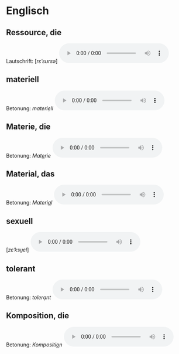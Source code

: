Englisch
==========

## Res­sour­ce, die
Lautschrift: [<em>rɛˈsʊrsə</em>] <audio controls="controls" src="http://www.duden.de/_media_/audio/ID4117130_365099339.mp3"></audio>

## ma­te­ri­ell
Betonung: <em>materiẹll</em> <audio controls="controls" src="http://www.duden.de/_media_/audio/ID4520650_43832956.mp3"></audio>

## Ma­te­rie, die
Betonung: <em>Mat<u>e</u>rie</em> <audio controls="controls" src="http://www.duden.de/_media_/audio/ID4110785_443855410.mp3"></audio>

## Ma­te­ri­al, das
Betonung: <em>Materi<u>a</u>l</em> <audio controls="controls" src="http://www.duden.de/_media_/audio/ID4108895_52773972.mp3"></audio>

## se­xu­ell
[<em>zɛˈksu̯ɛl</em>] <audio controls="controls" src="http://www.duden.de/_media_/audio/ID4111252_307292752.mp3"></audio>

## to­le­rant
Betonung: <em>tolerạnt</em> <audio controls="controls" src="http://www.duden.de/_media_/audio/ID4113047_227879595.mp3"></audio>

## Kom­po­si­ti­on, die
Betonung: <em>Kompositi<u>o</u>n</em> <audio controls="controls" src="http://www.duden.de/_media_/audio/ID4113386_93166367.mp3"></audio>
